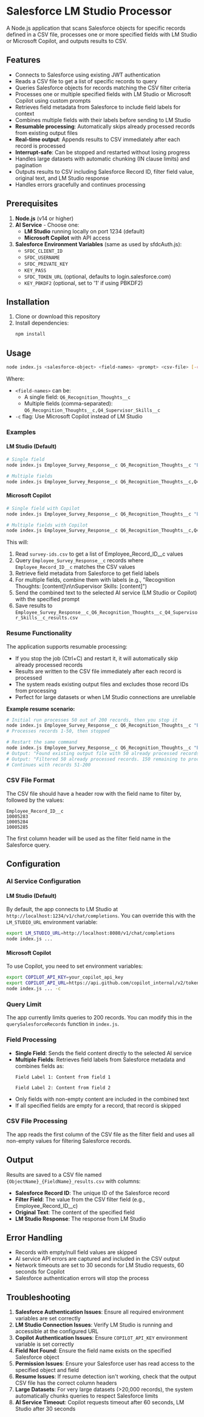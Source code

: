 # Salesforce LM Studio Processor

A Node.js application that scans Salesforce objects for specific records defined in a CSV file, processes one or more specified fields with LM Studio or Microsoft Copilot, and outputs results to CSV.

## Features

- Connects to Salesforce using existing JWT authentication
- Reads a CSV file to get a list of specific records to query
- Queries Salesforce objects for records matching the CSV filter criteria
- Processes one or multiple specified fields with LM Studio or Microsoft Copilot using custom prompts
- Retrieves field metadata from Salesforce to include field labels for context
- Combines multiple fields with their labels before sending to LM Studio
- **Resumable processing**: Automatically skips already processed records from existing output files
- **Real-time output**: Appends results to CSV immediately after each record is processed
- **Interrupt-safe**: Can be stopped and restarted without losing progress
- Handles large datasets with automatic chunking (IN clause limits) and pagination
- Outputs results to CSV including Salesforce Record ID, filter field value, original text, and LM Studio response
- Handles errors gracefully and continues processing

## Prerequisites

1. **Node.js** (v14 or higher)
2. **AI Service** - Choose one:
   - **LM Studio** running locally on port 1234 (default)
   - **Microsoft Copilot** with API access
3. **Salesforce Environment Variables** (same as used by sfdcAuth.js):
   - `SFDC_CLIENT_ID`
   - `SFDC_USERNAME`
   - `SFDC_PRIVATE_KEY`
   - `KEY_PASS`
   - `SFDC_TOKEN_URL` (optional, defaults to login.salesforce.com)
   - `KEY_PBKDF2` (optional, set to '1' if using PBKDF2)

## Installation

1. Clone or download this repository
2. Install dependencies:
   ```bash
   npm install
   ```

## Usage

```bash
node index.js <salesforce-object> <field-names> <prompt> <csv-file> [-c]
```

Where:
- `<field-names>` can be:
  - A single field: `Q6_Recognition_Thoughts__c`
  - Multiple fields (comma-separated): `Q6_Recognition_Thoughts__c,Q4_Supervisor_Skills__c`
- `-c` flag: Use Microsoft Copilot instead of LM Studio

### Examples

#### LM Studio (Default)
```bash
# Single field
node index.js Employee_Survey_Response__c Q6_Recognition_Thoughts__c "Extract meta-themes from this survey response" survey-ids.csv

# Multiple fields
node index.js Employee_Survey_Response__c Q6_Recognition_Thoughts__c,Q4_Supervisor_Skills__c "Extract meta-themes from this survey response" survey-ids.csv
```

#### Microsoft Copilot
```bash
# Single field with Copilot
node index.js Employee_Survey_Response__c Q6_Recognition_Thoughts__c "Extract meta-themes from this survey response" survey-ids.csv -c

# Multiple fields with Copilot
node index.js Employee_Survey_Response__c Q6_Recognition_Thoughts__c,Q4_Supervisor_Skills__c "Extract meta-themes from this survey response" survey-ids.csv -c
```

This will:
1. Read `survey-ids.csv` to get a list of Employee_Record_ID__c values
2. Query `Employee_Survey_Response__c` records where `Employee_Record_ID__c` matches the CSV values
3. Retrieve field metadata from Salesforce to get field labels
4. For multiple fields, combine them with labels (e.g., "Recognition Thoughts: [content]\n\nSupervisor Skills: [content]")
5. Send the combined text to the selected AI service (LM Studio or Copilot) with the specified prompt
6. Save results to `Employee_Survey_Response__c_Q6_Recognition_Thoughts__c_Q4_Supervisor_Skills__c_results.csv`

### Resume Functionality
The application supports resumable processing:
- If you stop the job (Ctrl+C) and restart it, it will automatically skip already processed records
- Results are written to the CSV file immediately after each record is processed
- The system reads existing output files and excludes those record IDs from processing
- Perfect for large datasets or when LM Studio connections are unreliable

**Example resume scenario:**
```bash
# Initial run processes 50 out of 200 records, then you stop it
node index.js Employee_Survey_Response__c Q6_Recognition_Thoughts__c "Extract themes" survey-ids.csv
# Processes records 1-50, then stopped

# Restart the same command
node index.js Employee_Survey_Response__c Q6_Recognition_Thoughts__c "Extract themes" survey-ids.csv
# Output: "Found existing output file with 50 already processed records"
# Output: "Filtered 50 already processed records. 150 remaining to process."
# Continues with records 51-200
```

### CSV File Format

The CSV file should have a header row with the field name to filter by, followed by the values:

```csv
Employee_Record_ID__c
10005283
10005284
10005285
```

The first column header will be used as the filter field name in the Salesforce query.

## Configuration

### AI Service Configuration

#### LM Studio (Default)
By default, the app connects to LM Studio at `http://localhost:1234/v1/chat/completions`. You can override this with the `LM_STUDIO_URL` environment variable:

```bash
export LM_STUDIO_URL=http://localhost:8080/v1/chat/completions
node index.js ...
```

#### Microsoft Copilot
To use Copilot, you need to set environment variables:

```bash
export COPILOT_API_KEY=your_copilot_api_key
export COPILOT_API_URL=https://api.github.com/copilot_internal/v2/token  # Optional, uses default if not set
node index.js ... -c
```

### Query Limit
The app currently limits queries to 200 records. You can modify this in the `querySalesforceRecords` function in `index.js`.

### Field Processing
- **Single Field**: Sends the field content directly to the selected AI service
- **Multiple Fields**: Retrieves field labels from Salesforce metadata and combines fields as:
  ```
  Field Label 1: Content from field 1

  Field Label 2: Content from field 2
  ```
- Only fields with non-empty content are included in the combined text
- If all specified fields are empty for a record, that record is skipped

### CSV File Processing
The app reads the first column of the CSV file as the filter field and uses all non-empty values for filtering Salesforce records.

## Output

Results are saved to a CSV file named `{ObjectName}_{FieldName}_results.csv` with columns:
- **Salesforce Record ID**: The unique ID of the Salesforce record
- **Filter Field**: The value from the CSV filter field (e.g., Employee_Record_ID__c)
- **Original Text**: The content of the specified field
- **LM Studio Response**: The response from LM Studio

## Error Handling

- Records with empty/null field values are skipped
- AI service API errors are captured and included in the CSV output
- Network timeouts are set to 30 seconds for LM Studio requests, 60 seconds for Copilot
- Salesforce authentication errors will stop the process

## Troubleshooting

1. **Salesforce Authentication Issues**: Ensure all required environment variables are set correctly
2. **LM Studio Connection Issues**: Verify LM Studio is running and accessible at the configured URL
3. **Copilot Authentication Issues**: Ensure `COPILOT_API_KEY` environment variable is set correctly
4. **Field Not Found**: Ensure the field name exists on the specified Salesforce object
5. **Permission Issues**: Ensure your Salesforce user has read access to the specified object and field
6. **Resume Issues**: If resume detection isn't working, check that the output CSV file has the correct column headers
7. **Large Datasets**: For very large datasets (>20,000 records), the system automatically chunks queries to respect Salesforce limits
8. **AI Service Timeout**: Copilot requests timeout after 60 seconds, LM Studio after 30 seconds